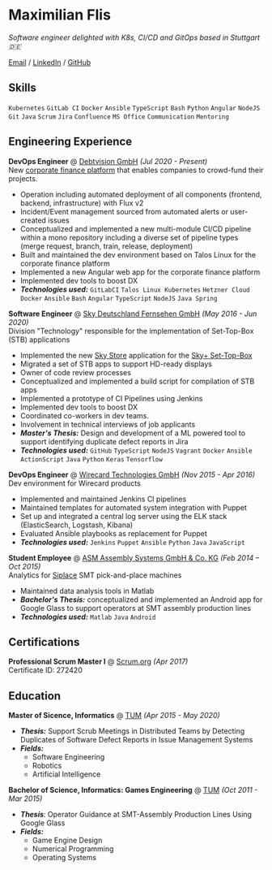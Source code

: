 <!---
background: lightgray;
padding: 0.2em 0.4em;
font-size: 85%;
border-radius: 6px;
white-space: break-spaces;
-->

# Maximilian Flis

_Software engineer delighted with K8s, CI/CD and GitOps based in Stuttgart 🇩🇪_

[Email](mailto:recruit-max@dahoam.cloud) / [LinkedIn](https://www.linkedin.com/in/maximilian-flis/) / [GitHub](https://github.com/mcflis)

## Skills

`Kubernetes` `GitLab CI` `Docker` `Ansible` `TypeScript` `Bash` `Python` `Angular` `NodeJS` `Git` `Java` `Scrum` `Jira` `Confluence` `MS Office` `Communication` `Mentoring`

## Engineering Experience

**DevOps Engineer** @ [Debtvision GmbH](https://www.debtvision.de/) _(Jul 2020 - Present)_ <br>
New [corporate finance platform](https://ufp.debtvision.de/) that enables companies to crowd-fund their projects.
  - Operation including automated deployment of all components (frontend, backend, infrastructure) with Flux v2
  - Incident/Event management sourced from automated alerts or user-created issues
  - Conceptualized and implemented a new multi-module CI/CD pipeline within a mono repository including a diverse set of pipeline types (merge request, branch, train, release, deployment)
  - Built and maintained the dev environment based on Talos Linux for the corporate finance platform
  - Implemented a new Angular web app for the corporate finance platform
  - Implemented dev tools to boost DX
  - **_Technologies used:_** `GitLabCI` `Talos Linux Kubernetes` `Hetzner Cloud` `Docker` `Ansible` `Bash` `Angular` `TypeScript` `NodeJS` `Java Spring`


**Software Engineer** @ [Sky Deutschland Fernsehen GmbH](https://sky.de/) _(May 2016 - Jun 2020)_ <br>
Division "Technology" responsible for the implementation of Set-Top-Box (STB) applications
  - Implemented the new [Sky Store](https://store.sky.de/) application for the [Sky+ Set-Top-Box](https://www.sky.de/bestellung/pakete-produkte/sky-plus-2551)
  - Migrated a set of STB apps to support HD-ready displays
  - Owner of code review processes
  - Conceptualized and implemented a build script for compilation of STB apps
  - Implemented a prototype of CI Pipelines using Jenkins
  - Implemented dev tools to boost DX
  - Coordinated co-workers in dev teams.
  - Involvement in technical interviews of job applicants
  - **_Master's Thesis:_** Design and development of a ML powered tool to support identifying duplicate defect reports in Jira 
  - **_Technologies used:_** `GitHub` `TypeScript` `NodeJS` `Vagrant` `Docker` `Ansible` `ActionScript` `Java` `Python` `Keras` `Tensorflow` 

**DevOps Engineer** @ [Wirecard Technologies GmbH](https://www.wirecard.com/) _(Nov 2015 - Apr 2016)_ <br>
Dev environment for Wirecard products
  - Implemented and maintained Jenkins CI pipelines
  - Maintained templates for automated system integration with Puppet
  - Set up and integrated a central log server using the ELK stack (ElasticSearch, Logstash, Kibana)
  - Evaluated Ansible playbooks as replacement for Puppet
  - **_Technologies used:_** `Jenkins` `Puppet` `Ansible` `Python` `Java` `JavaScript`

**Student Employee** @ [ASM Assembly Systems GmbH & Co. KG](https://smt.asmpt.com/) _(Feb 2014 – Oct 2015)_ <br>
Analytics for [Siplace](https://smt.asmpt.com/en/products/placement-solutions/) SMT pick-and-place machines
- Maintained data analysis tools in Matlab
- **_Bachelor's Thesis:_** conceptualized and implemented an Android app for Google Glass to support operators at SMT assembly production lines
- **_Technologies used:_** `Matlab` `Java` `Android`

## Certifications

**Professional Scrum Master I** @ [Scrum.org](https://www.scrum.org/user/272420) _(Apr 2017)_ <br>
Certificate ID: 272420

## Education

**Master of Sicence, Informatics** @ [TUM](https://www.tum.de/) _(Apr 2015 - May 2020)_ <br>
- **_Thesis:_** Support Scrub Meetings in Distributed Teams by Detecting Duplicates of Software Defect Reports in Issue Management Systems
- **_Fields:_**
  - Software Engineering
  - Robotics
  - Artificial Intelligence

**Bachelor of Science, Informatics: Games Engineering** @ [TUM](https://www.tum.de/) _(Oct 2011 - Mar 2015)_ <br>
- **_Thesis_**: Operator Guidance at SMT-Assembly Production Lines Using Google Glass
- **_Fields:_**
  - Game Engine Design
  - Numerical Programming
  - Operating Systems
